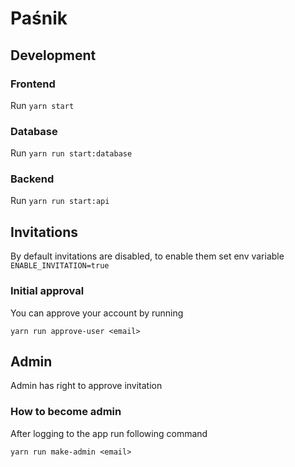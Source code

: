 # Paśnik

## Development

### Frontend

Run `yarn start`

### Database

Run `yarn run start:database`

### Backend 
Run `yarn run start:api`

## Invitations
By default invitations are disabled, to enable them set env variable `ENABLE_INVITATION=true`

### Initial approval
You can approve your account by running

`yarn run approve-user <email>`

## Admin
Admin has right to approve invitation

### How to become admin
After logging to the app run following command

`yarn run make-admin <email>`
